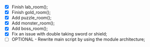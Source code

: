 - [X] Finish lab_room();
- [X] Finish gold_room();
- [X] Add puzzle_room();
- [X] Add monster_room();
- [X] Add boss_room();
- [X] Fix an issue with double taking sword or shield;
- [ ] OPTIONAL - Rewrite main script by using the module architecture;
